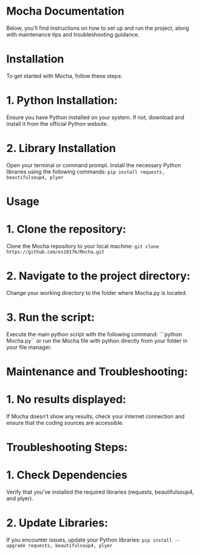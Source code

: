 # Mocha Documentation
Below, you’ll find instructions on how to set up and run the project, along with maintenance tips and troubleshooting guidance.

# Installation
To get started with Mocha, follow these steps:

# 1. Python Installation:
   Ensure you have Python installed on your system. If not, download and install it from the official Python website.
# 2. Library Installation
   Open your terminal or command prompt.
   Install the necessary Python libraries using the following commands: ```pip install requests, beautifulsoup4, plyer```

# Usage
# 1. Clone the repository:
   Clone the Mocha repository to your local machine: ```git clone https://github.com/es10176/Mocha.git```
# 2. Navigate to the project directory:
   Change your working directory to the folder where Mocha.py is located.
# 3. Run the script:
   Execute the main python script with the following command: ```python Mocha.py`` or run the Mocha file with python directly from your folder in your file manager.
# Maintenance and Troubleshooting:
# 1. No results displayed:
   If Mocha doesn’t show any results, check your internet connection and ensure that the coding sources are accessible.
# Troubleshooting Steps:
# 1. Check Dependencies
   Verify that you’ve installed the required libraries (requests, beautifulsoup4, and plyer).
# 2. Update Libraries:
   If you encounter issues, update your Python libraries: ```pip install --upgrade requests, beautifulsoup4, plyer```


